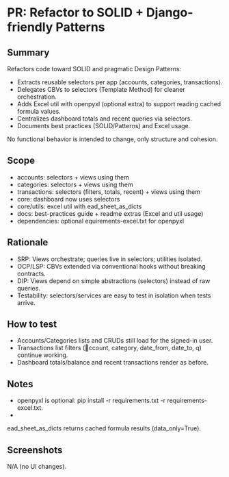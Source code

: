 # PR: Refactor to SOLID + Django-friendly Patterns

## Summary
Refactors code toward SOLID and pragmatic Design Patterns:
- Extracts reusable selectors per app (accounts, categories, transactions).
- Delegates CBVs to selectors (Template Method) for cleaner orchestration.
- Adds Excel util with openpyxl (optional extra) to support reading cached formula values.
- Centralizes dashboard totals and recent queries via selectors.
- Documents best practices (SOLID/Patterns) and Excel usage.

No functional behavior is intended to change, only structure and cohesion.

## Scope
- accounts: selectors + views using them
- categories: selectors + views using them
- transactions: selectors (filters, totals, recent) + views using them
- core: dashboard now uses selectors
- core/utils: excel util with ead_sheet_as_dicts
- docs: best-practices guide + readme extras (Excel and util usage)
- dependencies: optional equirements-excel.txt for openpyxl

## Rationale
- SRP: Views orchestrate; queries live in selectors; utilities isolated.
- OCP/LSP: CBVs extended via conventional hooks without breaking contracts.
- DIP: Views depend on simple abstractions (selectors) instead of raw queries.
- Testability: selectors/services are easy to test in isolation when tests arrive.

## How to test
- Accounts/Categories lists and CRUDs still load for the signed-in user.
- Transactions list filters (ccount, category, date_from, date_to, q) continue working.
- Dashboard totals/balance and recent transactions render as before.

## Notes
- openpyxl is optional: pip install -r requirements.txt -r requirements-excel.txt.
- ead_sheet_as_dicts returns cached formula results (data_only=True).

## Screenshots
N/A (no UI changes).